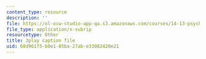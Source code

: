 ```yaml
---
content_type: resource
description: ''
file: https://ol-ocw-studio-app-qa.s3.amazonaws.com/courses/14-13-psychology-and-economics-spring-2020/68d961f5b0e185ba27abe33982420e21_lD_73cro7wc.srt
file_type: application/x-subrip
resourcetype: Other
title: 3play caption file
uid: 68d961f5-b0e1-85ba-27ab-e33982420e21
---
```

